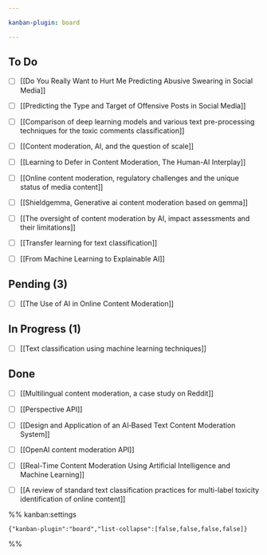 ```yaml
---

kanban-plugin: board

---
```


## To Do

- [ ] [[Do You Really Want to Hurt Me Predicting Abusive Swearing in Social Media]]
- [ ] [[Predicting the Type and Target of Offensive Posts in Social Media]]
- [ ] [[Comparison of deep learning models and various text pre-processing techniques for the toxic comments classification]]
- [ ] [[Content moderation, AI, and the question of scale]]
- [ ] [[Learning to Defer in Content Moderation, The Human-AI Interplay]]
- [ ] [[Online content moderation, regulatory challenges and the unique status of media content]]
- [ ] [[Shieldgemma, Generative ai content moderation based on gemma]]
- [ ] [[The oversight of content moderation by AI, impact assessments and their limitations]]
- [ ] [[Transfer learning for text classification]]
- [ ] [[From Machine Learning to Explainable AI]]


## Pending (3)

- [ ] [[The Use of AI in Online Content Moderation]]


## In Progress (1)

- [ ] [[Text classification using machine learning techniques]]


## Done

- [ ] [[Multilingual content moderation, a case study on Reddit]]
- [ ] [[Perspective API]]
- [ ] [[Design and Application of an AI‐Based Text Content Moderation System]]
- [ ] [[OpenAI content moderation API]]
- [ ] [[Real-Time Content Moderation Using Artificial Intelligence and Machine Learning]]
- [ ] [[A review of standard text classification practices for multi-label toxicity identification of online content]]




%% kanban:settings
```
{"kanban-plugin":"board","list-collapse":[false,false,false,false]}
```
%%